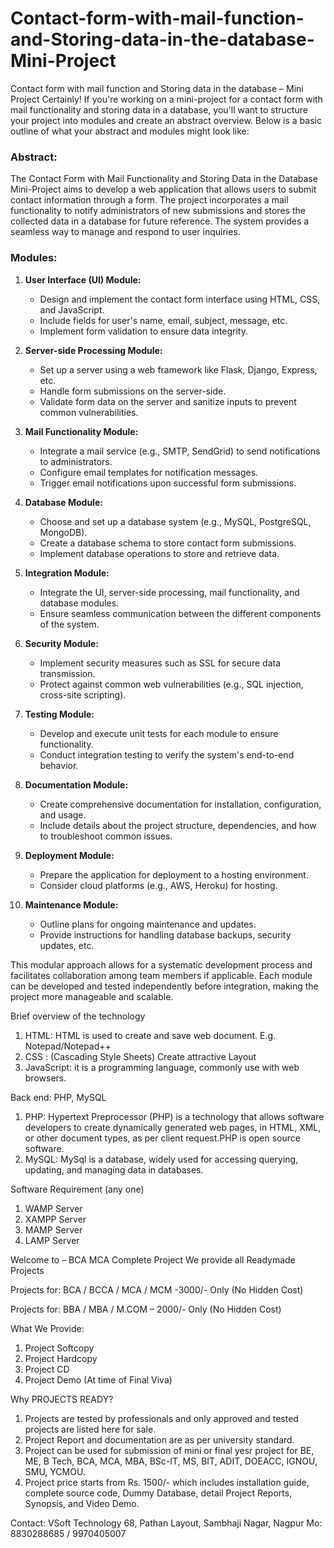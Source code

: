 # Contact-form-with-mail-function-and-Storing-data-in-the-database-Mini-Project
Contact form with mail function and Storing data in the database – Mini Project
Certainly! If you're working on a mini-project for a contact form with mail functionality and storing data in a database, you'll want to structure your project into modules and create an abstract overview. Below is a basic outline of what your abstract and modules might look like:

### Abstract:
The Contact Form with Mail Functionality and Storing Data in the Database Mini-Project aims to develop a web application that allows users to submit contact information through a form. The project incorporates a mail functionality to notify administrators of new submissions and stores the collected data in a database for future reference. The system provides a seamless way to manage and respond to user inquiries.

### Modules:

1. **User Interface (UI) Module:**
   - Design and implement the contact form interface using HTML, CSS, and JavaScript.
   - Include fields for user's name, email, subject, message, etc.
   - Implement form validation to ensure data integrity.

2. **Server-side Processing Module:**
   - Set up a server using a web framework like Flask, Django, Express, etc.
   - Handle form submissions on the server-side.
   - Validate form data on the server and sanitize inputs to prevent common vulnerabilities.

3. **Mail Functionality Module:**
   - Integrate a mail service (e.g., SMTP, SendGrid) to send notifications to administrators.
   - Configure email templates for notification messages.
   - Trigger email notifications upon successful form submissions.

4. **Database Module:**
   - Choose and set up a database system (e.g., MySQL, PostgreSQL, MongoDB).
   - Create a database schema to store contact form submissions.
   - Implement database operations to store and retrieve data.

5. **Integration Module:**
   - Integrate the UI, server-side processing, mail functionality, and database modules.
   - Ensure seamless communication between the different components of the system.

6. **Security Module:**
   - Implement security measures such as SSL for secure data transmission.
   - Protect against common web vulnerabilities (e.g., SQL injection, cross-site scripting).

7. **Testing Module:**
   - Develop and execute unit tests for each module to ensure functionality.
   - Conduct integration testing to verify the system's end-to-end behavior.

8. **Documentation Module:**
   - Create comprehensive documentation for installation, configuration, and usage.
   - Include details about the project structure, dependencies, and how to troubleshoot common issues.

9. **Deployment Module:**
   - Prepare the application for deployment to a hosting environment.
   - Consider cloud platforms (e.g., AWS, Heroku) for hosting.

10. **Maintenance Module:**
    - Outline plans for ongoing maintenance and updates.
    - Provide instructions for handling database backups, security updates, etc.

This modular approach allows for a systematic development process and facilitates collaboration among team members if applicable. Each module can be developed and tested independently before integration, making the project more manageable and scalable.

Brief overview of the technology
1.	HTML: HTML is used to create and save web document. E.g. Notepad/Notepad++
2.	CSS : (Cascading Style Sheets) Create attractive Layout
3.	JavaScript: it is a programming language, commonly use with web browsers.

Back end: PHP, MySQL
1.	PHP: Hypertext Preprocessor (PHP) is a technology that allows software developers to create dynamically generated web pages, in HTML, XML, or other document types, as per client request.PHP is open source software.
2.	MySQL: MySql is a database, widely used for accessing querying, updating, and managing data in databases.

Software Requirement (any one)
1.	WAMP Server
2.	XAMPP Server
3.	MAMP Server
4.	LAMP Server

Welcome to – BCA MCA Complete Project
We provide all Readymade Projects 

Projects for: BCA / BCCA / MCA / MCM -3000/- Only (No Hidden Cost) 

Projects for: BBA / MBA / M.COM – 2000/- Only (No Hidden Cost) 

What We Provide: 
1. Project Softcopy 
2. Project Hardcopy 
3. Project CD 
4. Project Demo (At time of Final Viva) 

Why PROJECTS READY? 
1. Projects are tested by professionals and only approved and tested projects are listed here for sale. 
2. Project Report and documentation are as per university standard. 
3. Project can be used for submission of mini or final yesr project for BE, ME, B Tech, BCA, MCA, MBA, BSc-IT, MS, BIT, ADIT, DOEACC, IGNOU, SMU, YCMOU. 
4. Project price starts from Rs. 1500/- which includes installation guide, complete source code, Dummy Database, detail Project Reports, Synopsis, and Video Demo. 

Contact: 
VSoft Technology 
68, Pathan Layout, Sambhaji Nagar, Nagpur 
Mo: 8830288685 / 9970405007
